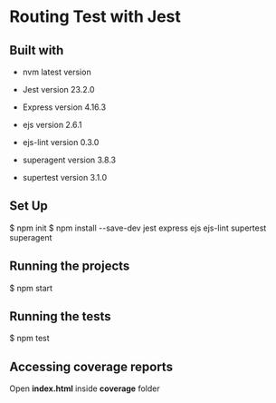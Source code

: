 # Routing Test with Jest 

## Built with

- nvm latest version

- Jest version 23.2.0

- Express version 4.16.3

- ejs version 2.6.1

- ejs-lint version 0.3.0

- superagent version 3.8.3

- supertest version 3.1.0

## Set Up

$ npm init
$ npm install --save-dev jest express ejs ejs-lint supertest superagent 

## Running the projects

$ npm start

## Running the tests

$ npm test

## Accessing coverage reports

Open **index.html** inside **coverage** folder 







